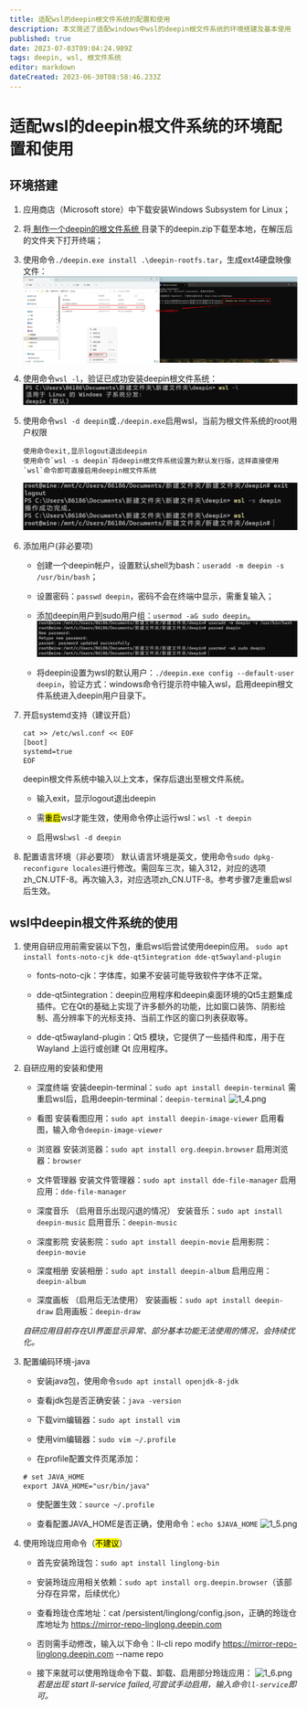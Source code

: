 ```yaml
---
title: 适配wsl的deepin根文件系统的配置和使用
description: 本文简述了适配windows中wsl的deepin根文件系统的环境搭建及基本使用
published: true
date: 2023-07-03T09:04:24.989Z
tags: deepin, wsl, 根文件系统
editor: markdown
dateCreated: 2023-06-30T08:58:46.233Z
---
```


# 适配wsl的deepin根文件系统的环境配置和使用

## 环境搭建

1. 应用商店（Microsoft store）中下载安装Windows Subsystem for Linux；

2. 将[ 制作一个deepin的根文件系统 ](https://github.com/deepin-community/deepin-rootfs)目录下的deepin.zip下载至本地，在解压后的文件夹下打开终端；

3. 使用命令`./deepin.exe install .\deepin-rootfs.tar`，生成ext4硬盘映像文件：
![0_0.jpg](/for_trans/wsl/0_0.jpg)

4. 使用命令`wsl -l`，验证已成功安装deepin根文件系统：
![1_1.png](/for_trans/wsl/1_1.png)

5. 使用命令`wsl -d deepin`或`./deepin.exe`启用wsl，当前为根文件系统的root用户权限
   
   ```
   使用命令exit,显示logout退出deepin
   使用命令`wsl -s deepin`将deepin根文件系统设置为默认发行版，这样直接使用`wsl`命令即可直接启用deepin根文件系统
   ```
   ![1_2.png](/for_trans/wsl/1_2.png)

6. 添加用户(非必要项)
   
   - 创建一个deepin帐户，设置默认shell为bash：`useradd -m deepin -s /usr/bin/bash`；
   
   - 设置密码：`passwd deepin`，密码不会在终端中显示，需重复输入；
   
   - 添加deepin用户到sudo用户组：`usermod -aG sudo deepin`。
    ![1_3.png](/for_trans/wsl/1_3.png)
   
   - 将deepin设置为wsl的默认用户：`./deepin.exe config --default-user deepin`，验证方式：windows命令行提示符中输入wsl，启用deepin根文件系统进入deepin用户目录下。

7. 开启systemd支持（建议开启）
   
   ```
   cat >> /etc/wsl.conf << EOF
   [boot]
   systemd=true
   EOF
   ```
   
   deepin根文件系统中输入以上文本，保存后退出至根文件系统。
   
   - 输入exit，显示logout退出deepin
   
   - 需<mark>重启</mark>wsl才能生效，使用命令停止运行wsl：`wsl -t deepin`
   
   - 启用wsl:`wsl -d deepin`

8. 配置语言环境（非必要项）
   默认语言环境是英文，使用命令`sudo dpkg-reconfigure locales`进行修改。需回车三次，输入312，对应的选项zh_CN.UTF-8。再次输入3，对应选项zh_CN.UTF-8。参考步骤7走重启wsl后生效。

## wsl中deepin根文件系统的使用

1. 使用自研应用前需安装以下包，重启wsl后尝试使用deepin应用。
   ```sudo apt install fonts-noto-cjk dde-qt5integration dde-qt5wayland-plugin```
   
   - fonts-noto-cjk：字体库，如果不安装可能导致软件字体不正常。
   
   - dde-qt5integration：deepin应用程序和deepin桌面环境的Qt5主题集成插件。它在Qt的基础上实现了许多额外的功能，比如窗口装饰、阴影绘制、高分辨率下的光标支持、当前工作区的窗口列表获取等。
   
   - dde-qt5wayland-plugin：Qt5 模块，它提供了一些插件和库，用于在 Wayland 上运行或创建 Qt 应用程序。

2. 自研应用的安装和使用
   
   - 深度终端
     安装deepin-terminal：`sudo apt install deepin-terminal`
     需重启wsl后，启用deepin-terminal：`deepin-terminal`
     ![1_4.png](/for_trans/wsl/1_4.png)
   
   - 看图
     安装看图应用：`sudo apt install deepin-image-viewer`
     启用看图，输入命令`deepin-image-viewer`
   
   - 浏览器
     安装浏览器：`sudo apt install org.deepin.browser`
     启用浏览器：`browser`
   
   - 文件管理器
     安装文件管理器：`sudo apt install dde-file-manager`
     启用应用：`dde-file-manager`
   
   - 深度音乐 （启用音乐出现闪退的情况）
     安装音乐：`sudo apt install deepin-music`
     启用音乐：`deepin-music`
   
   - 深度影院
     安装影院：`sudo apt install deepin-movie`
     启用影院：`deepin-movie` 
   
   - 深度相册
     安装相册：`sudo apt install deepin-album`
     启用应用：`deepin-album`
   
   - 深度画板 （启用后无法使用）
     安装画板：`sudo apt install deepin-draw`
     启用画板：`deepin-draw`
   
   *自研应用目前存在UI界面显示异常、部分基本功能无法使用的情况，会持续优化。*

3. 配置编码环境-java
   
   - 安装java包，使用命令`sudo apt install openjdk-8-jdk`
   
   - 查看jdk包是否正确安装：`java -version`
   
   - 下载vim编辑器：`sudo apt install vim`
   
   - 使用vim编辑器：`sudo vim ~/.profile`
   
   - 在profile配置文件页尾添加：
   
   ```
   # set JAVA_HOME
   export JAVA_HOME="usr/bin/java"
   ```
   
   - 使配置生效：`source ~/.profile`
   
   - 查看配置JAVA_HOME是否正确，使用命令：`echo $JAVA_HOME`
![1_5.png](/for_trans/wsl/1_5.png)

4. 使用玲珑应用命令（<mark>不建议</mark>）
   
   - 首先安装玲珑包：`sudo apt install linglong-bin`
   
   - 安装玲珑应用相关依赖：`sudo apt install org.deepin.browser`（该部分存在异常，后续优化）
   
   - 查看玲珑仓库地址：cat /persistent/linglong/config.json，正确的玲珑仓库地址为 https://mirror-repo-linglong.deepin.com
   
   - 否则需手动修改，输入以下命令：ll-cli repo modify https://mirror-repo-linglong.deepin.com --name repo
   
   - 接下来就可以使用玲珑命令下载、卸载、启用部分玲珑应用：
![1_6.png](/for_trans/wsl/1_6.png)
     *若是出现 start ll-service failed,可尝试手动启用，输入命令`ll-service`即可。*


